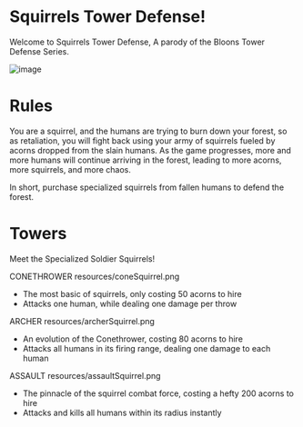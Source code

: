 # Squirrels Tower Defense!

Welcome to Squirrels Tower Defense, A parody of the Bloons Tower Defense Series.

![image](https://github.com/user-attachments/assets/a1c4f414-b8c3-41ba-a356-2366832ddfa2)

# Rules

You are a squirrel, and the humans are trying to burn down your forest, so as retaliation, you
will fight back using your army of squirrels fueled by acorns dropped from the slain humans.
As the game progresses, more and more humans will continue arriving in the forest, leading to
more acorns, more squirrels, and more chaos.

In short, purchase specialized squirrels from fallen humans to defend the forest.

# Towers

Meet the Specialized Soldier Squirrels!

CONETHROWER
resources/coneSquirrel.png

- The most basic of squirrels, only costing 50 acorns to hire
- Attacks one human, while dealing one damage per throw

ARCHER
resources/archerSquirrel.png

- An evolution of the Conethrower, costing 80 acorns to hire
- Attacks all humans in its firing range, dealing one damage to each human

ASSAULT
resources/assaultSquirrel.png

- The pinnacle of the squirrel combat force, costing a hefty 200 acorns to hire
- Attacks and kills all humans within its radius instantly
